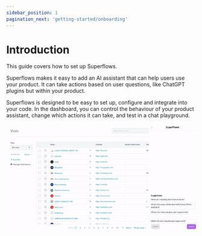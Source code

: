 ```yaml
---
sidebar_position: 1
pagination_next: 'getting-started/onboarding'
---
```


# Introduction

This guide covers how to set up Superflows. 

Superflows makes it easy to add an AI assistant that can help users use your product. It can take actions based on user questions, like ChatGPT plugins but within your product.

Superflows is designed to be easy to set up, configure and integrate into your code. In the dashboard, you can control the behaviour of your product assistant, change which actions it can take, and test in a chat playground.  

![Superflows-in-action](../static/img/docs/superflows-in-action.gif)
